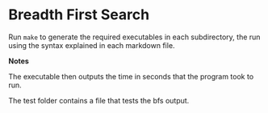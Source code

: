 Breadth First Search
==================

Run ```make``` to generate the required executables in each subdirectory, the run using the syntax explained in each markdown file.

**Notes**

The executable then outputs the time in seconds that the program took to run.

The test folder contains a file that tests the bfs output.
